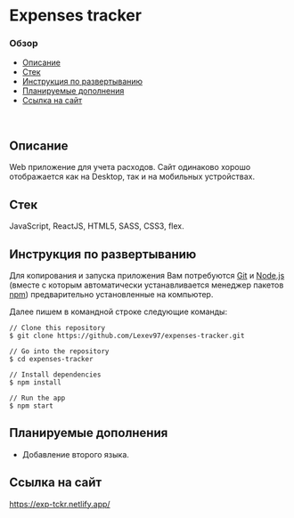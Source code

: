 # **Expenses tracker**

### Обзор
* [Описание](#описание)
* [Стек](#стек)
* [Инструкция по развертыванию](#инструкция-по-развертыванию)
* [Планируемые дополнения](#планируемые-дополнения)
* [Ссылка на сайт](#ссылка-на-сайт)
<br>

## Описание

Web приложение для учета расходов.
Сайт одинаково хорошо отображается как на Desktop, так и на мобильных устройствах.

## Стек

JavaScript, ReactJS, HTML5, SASS, CSS3, flex.

## Инструкция по развертыванию

Для копирования и запуска приложения Вам потребуются [Git](https://git-scm.com/) и [Node.js](https://nodejs.org/en/download/) (вместе с которым автоматически устанавливается менеджер пакетов [npm](http://npmjs.com/)) предварительно установленные на компьютер.

Далее пишем в командной строке следующие команды:

```
// Clone this repository
$ git clone https://github.com/Lexev97/expenses-tracker.git

// Go into the repository
$ cd expenses-tracker

// Install dependencies
$ npm install

// Run the app
$ npm start
```

## Планируемые дополнения
- Добавление второго языка.

## Ссылка на сайт
https://exp-tckr.netlify.app/
